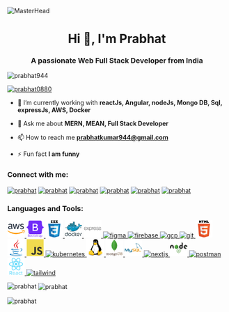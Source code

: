 ![MasterHead](https://webcoder.co.in/wp-content/uploads/2021/04/website.gif)
<h1 align="center">Hi 👋, I'm Prabhat</h1>
<h3 align="center">A passionate Web Full Stack Developer from India</h3>

<p align="left"> <img src="https://komarev.com/ghpvc/?username=prabhat944&label=Profile%20views&color=0e75b6&style=flat" alt="prabhat944" /> </p>

<p align="left"> <a href="https://twitter.com/prabhat0880" target="blank"><img src="https://img.shields.io/twitter/follow/prabhat0880?logo=twitter&style=for-the-badge" alt="prabhat0880" /></a> </p>

- 🌱 I’m currently working with **reactJs, Angular, nodeJs, Mongo DB, Sql, expressJs, AWS, Docker**

- 💬 Ask me about **MERN, MEAN, Full Stack Developer**

- 📫 How to reach me **prabhatkumar944@gmail.com**

- ⚡ Fun fact **I am funny**

<h3 align="left">Connect with me:</h3>
<p align="left">
<a href="https://codepen.io/prabhat944" target="blank"><img align="center" src="https://raw.githubusercontent.com/Prabhat944/Profile/31fa7a0a4db0ba1181fd0322ad292895069ab759/img/connect/codepen.svg" alt="prabhat" height="30" width="40" /></a>
<a href="https://twitter.com/prabhat0880" target="blank"><img align="center" src="https://raw.githubusercontent.com/Prabhat944/Profile/31fa7a0a4db0ba1181fd0322ad292895069ab759/img/connect/twitter.svg" alt="prabhat" height="30" width="40" /></a>
<a href="https://www.linkedin.com/in/prabhat-kumar-developer/" target="blank"><img align="center" src="https://raw.githubusercontent.com/Prabhat944/Profile/31fa7a0a4db0ba1181fd0322ad292895069ab759/img/connect/linked-in-alt.svg" alt="prabhat" height="30" width="40" /></a>
<a href="https://www.instagram.com/prabhatkumar944/" target="blank"><img align="center" src="https://raw.githubusercontent.com/Prabhat944/Profile/31fa7a0a4db0ba1181fd0322ad292895069ab759/img/connect/instagram.svg" alt="prabhat" height="30" width="40" /></a>
<a href="https://www.hackerrank.com/profile/prabhatkumar944" target="blank"><img align="center" src="https://raw.githubusercontent.com/Prabhat944/Profile/31fa7a0a4db0ba1181fd0322ad292895069ab759/img/connect/hackerrank.svg" alt="prabhat" height="30" width="40" /></a>
<a href="https://leetcode.com/u/prabhat944/" target="blank"><img align="center" src="https://raw.githubusercontent.com/Prabhat944/Profile/31fa7a0a4db0ba1181fd0322ad292895069ab759/img/connect/leet-code.svg" alt="prabhat" height="30" width="40" /></a>
</p>

<h3 align="left">Languages and Tools:</h3>
<p align="left"> <a href="https://aws.amazon.com" target="_blank" rel="noreferrer"> <img src="https://raw.githubusercontent.com/devicons/devicon/master/icons/amazonwebservices/amazonwebservices-original-wordmark.svg" alt="aws" width="40" height="40"/> </a> <a href="https://getbootstrap.com" target="_blank" rel="noreferrer"> <img src="https://raw.githubusercontent.com/devicons/devicon/master/icons/bootstrap/bootstrap-plain-wordmark.svg" alt="bootstrap" width="40" height="40" /> </a> <a href="https://www.w3schools.com/css/" target="_blank" rel="noreferrer"> <img src="https://raw.githubusercontent.com/devicons/devicon/master/icons/css3/css3-original-wordmark.svg" alt="css3" width="40" height="40"/> </a> <a href="https://www.docker.com/" target="_blank" rel="noreferrer"> <img src="https://raw.githubusercontent.com/devicons/devicon/master/icons/docker/docker-original-wordmark.svg" alt="docker" width="40" height="40"/> </a> <a href="https://expressjs.com" target="_blank" rel="noreferrer"> <img src="https://raw.githubusercontent.com/devicons/devicon/master/icons/express/express-original-wordmark.svg" alt="express" width="40" height="40"/> </a> <a href="https://www.figma.com/" target="_blank" rel="noreferrer"> <img src="https://www.vectorlogo.zone/logos/figma/figma-icon.svg" alt="figma" width="40" height="40"/> </a> <a href="https://firebase.google.com/" target="_blank" rel="noreferrer"> <img src="https://www.vectorlogo.zone/logos/firebase/firebase-icon.svg" alt="firebase" width="40" height="40"/> </a> <a href="https://cloud.google.com" target="_blank" rel="noreferrer"> <img src="https://www.vectorlogo.zone/logos/google_cloud/google_cloud-icon.svg" alt="gcp" width="40" height="40"/> </a> <a href="https://git-scm.com/" target="_blank" rel="noreferrer"> <img src="https://www.vectorlogo.zone/logos/git-scm/git-scm-icon.svg" alt="git" width="40" height="40"/> </a> <a href="https://www.w3.org/html/" target="_blank" rel="noreferrer"> <img src="https://raw.githubusercontent.com/devicons/devicon/master/icons/html5/html5-original-wordmark.svg" alt="html5" width="40" height="40"/> </a> <a href="https://www.java.com" target="_blank" rel="noreferrer"> <img src="https://raw.githubusercontent.com/devicons/devicon/master/icons/java/java-original.svg" alt="java" width="40" height="40"/> </a> <a href="https://developer.mozilla.org/en-US/docs/Web/JavaScript" target="_blank" rel="noreferrer"> <img src="https://raw.githubusercontent.com/devicons/devicon/master/icons/javascript/javascript-original.svg" alt="javascript" width="40" height="40"/> </a> <a href="https://kubernetes.io" target="_blank" rel="noreferrer"> <img src="https://www.vectorlogo.zone/logos/kubernetes/kubernetes-icon.svg" alt="kubernetes" width="40" height="40"/> </a> <a href="https://www.linux.org/" target="_blank" rel="noreferrer"> <img src="https://raw.githubusercontent.com/devicons/devicon/master/icons/linux/linux-original.svg" alt="linux" width="40" height="40"/> </a> <a href="https://www.mongodb.com/" target="_blank" rel="noreferrer"> <img src="https://raw.githubusercontent.com/devicons/devicon/master/icons/mongodb/mongodb-original-wordmark.svg" alt="mongodb" width="40" height="40"/> </a> <a href="https://www.mysql.com/" target="_blank" rel="noreferrer"> <img src="https://raw.githubusercontent.com/devicons/devicon/master/icons/mysql/mysql-original-wordmark.svg" alt="mysql" width="40" height="40"/> </a> <a href="https://nextjs.org/" target="_blank" rel="noreferrer"> <img src="https://cdn.worldvectorlogo.com/logos/nextjs-2.svg" alt="nextjs" width="40" height="40"/> </a> <a href="https://nodejs.org" target="_blank" rel="noreferrer"> <img src="https://raw.githubusercontent.com/devicons/devicon/master/icons/nodejs/nodejs-original-wordmark.svg" alt="nodejs" width="40" height="40"/> </a> <a href="https://postman.com" target="_blank" rel="noreferrer"> <img src="https://www.vectorlogo.zone/logos/getpostman/getpostman-icon.svg" alt="postman" width="40" height="40"/> </a> <a href="https://reactjs.org/" target="_blank" rel="noreferrer"> <img src="https://raw.githubusercontent.com/devicons/devicon/master/icons/react/react-original-wordmark.svg" alt="react" width="40" height="40"/> </a> <a href="https://tailwindcss.com/" target="_blank" rel="noreferrer"> <img src="https://www.vectorlogo.zone/logos/tailwindcss/tailwindcss-icon.svg" alt="tailwind" width="40" height="40"/> </a> </p>

<p><img align="left" src="https://github-readme-stats.vercel.app/api/top-langs?username=prabhat944&show_icons=true&locale=en&layout=compact" alt="prabhat" /></p>

<p>&nbsp;<img align="center" src="https://github-readme-stats.vercel.app/api?username=prabhat944&show_icons=true&locale=en" alt="prabhat" /></p>

<p><img align="center" src="https://github-readme-streak-stats.herokuapp.com/?user=prabhat944&" alt="prabhat" /></p>